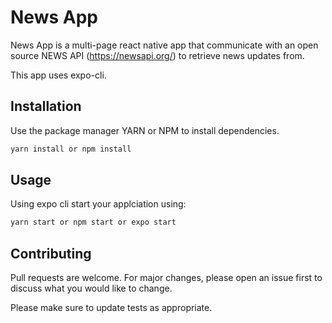 # News App

News App is a multi-page react native app that communicate with an open source NEWS API (https://newsapi.org/) to retrieve news updates from.

This app uses expo-cli.

## Installation

Use the package manager YARN or NPM to install dependencies.

```cmd
yarn install or npm install
```

## Usage

Using expo cli start your applciation using:

```cmd
yarn start or npm start or expo start
```

## Contributing

Pull requests are welcome. For major changes, please open an issue first to discuss what you would like to change.

Please make sure to update tests as appropriate.
